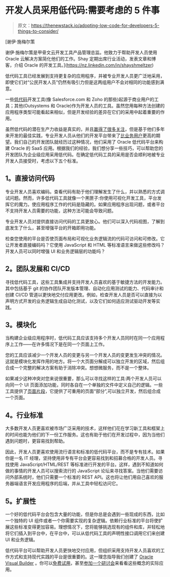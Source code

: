 # 开发人员采用低代码:需要考虑的 5 件事

> 原文：<https://thenewstack.io/adopting-low-code-for-developers-5-things-to-consider/>

[](https://nz.linkedin.com/in/shayshmeltzer)

 [谢伊·施梅尔策

谢伊·施梅尔策是甲骨文云开发工具产品管理总监。他致力于帮助开发人员使用 Oracle 云解决方案简化他们的工作。Shay 定期出席行业活动，发表文章和博客，介绍 Oracle 的开发工具。](https://nz.linkedin.com/in/shayshmeltzer) [](https://nz.linkedin.com/in/shayshmeltzer)

低代码工具已经发展到支持更复杂的应用程序，并被专业开发人员更广泛地采用，即使它们对“公民开发人员”仍然有吸引力但是这两组用户不会对相同的功能感到满意。

一些[低代码](https://developer.oracle.com/lowcode/what-is-lowcode/?source=:ex:pw:::::TNSA&SC=:ex:pw:::::TNSA&pcode=)开发工具(像 Salesforce.com 和 Zoho 的那些)起源于商业用户的工具；其他(Outsystems 和 Oracle)作为开发人员的工具。虽然您用每种方法创建的应用程序类型可能看起来相似，但是开发经验的差异在它们的采用中起着重要的作用。

虽然低代码的潜在生产力收益是真实的，并且[赢得了很多关注](https://venturebeat.com/2022/02/05/low-code-no-code-could-reshape-business-innovation/)，但是基于他们多年来开发的最佳实践，专业开发人员从他们的开发平台带来了[比业务用户](https://thenewstack.io/low-code-for-pro-coders/)更高的期望。我们自己的开发团队就经历过这种情况，他们采用了 Oracle 低代码平台来构建 Oracle 的 SaaS 应用。根据我们的经验，我们想分享一些技巧，可以帮助您的开发团队为企业级应用采用低代码。在确定低代码工具的采用是否会顺利地被专业开发人员接受时，考虑以下五个标准。

## **1。直接访问代码**

专业开发人员喜欢编码。查看代码有助于他们理解发生了什么，并以熟悉的方式调试问题。然而，许多低代码工具就像一个黑匣子:你使用可视化开发工具，平台发挥它的魔力。使应用程序工作的代码是隐藏的。如果应用程序出现问题，或者平台不支持开发人员需要的功能，这种方法可能会导致问题。

专业开发人员对提供直接访问代码的工具更放心。他们可以深入代码视图，了解到底发生了什么，甚至增强平台的开箱即用功能。

检查您使用的平台是否使页面布局和可视化业务逻辑流的代码可访问和可修改。它让开发者直接编码吗？它使用 JavaScript 和 HTML 等标准语言来做这些修改吗？开发人员可以同时增强 UI 和业务逻辑层的功能吗？

## **2。团队发展和 CI/CD**

寻找低代码工具，这些工具集成并支持开发人员喜欢的基于敏捷方法的开发能力。其中包括基于 git 的协作团队开发版本管理、自动化应用测试的能力、代码审计和创建 CI/CD 管道以更快地交付应用更改。例如，检查开发人员是否可以直接为以声明方式开发的业务逻辑生成自动化测试，以及它们如何适应测试驱动开发等实践。

## **3。模块化**

当构建企业级应用程序时，低代码工具应该支持多个开发人员同时在同一个应用程序上工作——在许多情况下是在同一个页面上工作。

您的工具应该减少一个开发人员的变更与另一个开发人员的变更发生冲突的情况。这就是模块化发挥作用的地方。将一个大页面分解成可以独立开发的区域，然后组合成一个完整的解决方案有助于消除冲突。想想微服务，而不是一个整体。

如果减少这种冲突对您来说很重要，那么可以寻找这样的工具:两个开发人员可以向同一个 UI 页面添加功能，同时各自在一个单独的文件中定义自己的逻辑。一些工具提供了[页面片段](https://blogs.oracle.com/vbcs/post/fragments?source=:ex:pw:::::TNSD&SC=:ex:pw:::::TNSD&pcode=)，它提供了可重用的页面“部分”,可以独立开发，然后组合成一个页面。

## **4。行业标准**

大多数开发人员更喜欢被市场广泛采用的技术，这样他们花在学习新工具和框架上的时间也能为他们的下一份工作服务。这也有助于他们在开发过程中，因为当他们遇到问题时，更容易找到帮助。

因此，开发人员更喜欢使用流行语言和标准的低代码平台，而不是专有技术。如果你是一名 IT 经理，坚持使用非专有平台会更容易找到和招募合格的开发人员。寻找使用 JavaScript/HTML/REST 等标准进行开发的平台。这样，遇到不知道如何做的事情的开发人员可以搜索流行的 JavaScript 论坛来寻找答案。当他们需要访问外部系统时，他们只需要一个标准的 REST API。这也将让他们用自己喜欢的服务器端语言开发应用程序的后端，并从工具中轻松访问它。

## **5。扩展性**

一个好的低代码平台会包含大量的功能，但是你总是会遇到一些现成的东西，比如一个独特的 UI 组件或者一个你需要实现的复杂逻辑。依赖行业标准的平台将使扩展这些标准变得更加容易。理想情况下，您将能够挑选现有的组件和库，并轻松地将它们插入到平台中，在平台中，可以从低代码工具的声明性接口调用它们来创建 UI 和业务逻辑。

低代码平台可以帮助开发人员更快地交付应用，但组织采用支持开发人员喜欢的工作方式和支持现代实践的平台是很重要的。这一理念指导我们创建了 [Oracle Visual Builder](https://docs.oracle.com/en/cloud/paas/app-builder-cloud/index.html?source=:ex:pw:::::TNSB&SC=:ex:pw:::::TNSB&pcode=) 。你可以[免费试用](https://www.oracle.com/cloud/free/?source=:ex:pw:::::TNSH&SC=:ex:pw:::::TNSH&pcode=)，甚至[参加一个研讨会](https://apexapps.oracle.com/pls/apex/dbpm/r/livelabs/workshop-attendee-2?p210_workshop_id=763&p210_type=1&session=11089908115295)来看看这些概念的实际应用。

<svg xmlns:xlink="http://www.w3.org/1999/xlink" viewBox="0 0 68 31" version="1.1"><title>Group</title> <desc>Created with Sketch.</desc></svg>